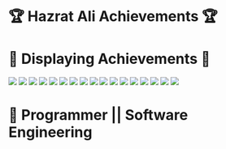# 🏆 Hazrat Ali Achievements 🏆

# 🏅 Displaying Achievements 🏅

<img src="images/javascript_basic certificate.pdf.jpg"/>
<img src="images/psi.png"/>
<img src="images/psb.png"/>
<img src="images/jobplacement.jpg"/>
<img src="images/iusachieve.png"/>
<img src="images/contest.jpeg"/>
<img src="images/achievement.jpg"/>
<img src="images/blackbelt.png"/>
<img src="images/pherolevel.jpg"/>
<img src="images/plevel2.png"/>
<img src="images/hackerrankproblemsolving.png"/>
<img src="images/Programming Foundation.jpg"/>
<img src="images/webdevelopment.jpeg"/>
<img src="images/java.jpeg"/>
<img src="images/python.jpeg"/>
<img src="images/hackerrank.png"/>
<img src="images/pytron.jpg"/>






# 🚞 Programmer || Software Engineering

# 






